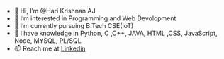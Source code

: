 - 👋 Hi, I’m @Hari Krishnan AJ
- 👀 I’m interested in Programming and Web Devolopment 
- 🌱 I’m currently pursuing B.Tech CSE(IoT)
- 💞️ I have knowledge in Python, C ,C++, JAVA, HTML ,CSS, JavaScript, Node, MYSQL, PL/SQL
- 📫 Reach me at [Linkedin]([https://www.linkedin.com/in/hari-k-394707259/](https://www.linkedin.com/in/hari-krishnan-a-j-394707259/))

<!---
I love watching Movies , I like to explore various Genre in world cinema. I like researching about them also.
--->
